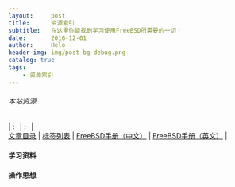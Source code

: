 ```yaml
---
layout:     post
title:      资源索引
subtitle:   在这里你能找到学习使用FreeBSD所需要的一切！
date:       2016-12-01
author:     Helo
header-img: img/post-bg-debug.png
catalog: true
tags:
    - 资源索引
---
```


###### 本站资源
| :- | :- |  
[文章目录](https://chinafreebsd.org/tags/) | [标签列表](https://chinafreebsd.org/tags/)  |
[FreeBSD手册（中文）](https://chinafreebsd.org/tags/) | [FreeBSD手册（英文）](https://chinafreebsd.org/tags/) |


#### 学习资料

#### 操作思想

